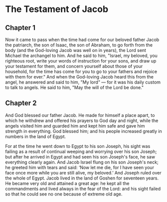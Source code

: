 # The Testament of Jacob

## Chapter 1

Now it came to pass when the time had come for our beloved father Jacob the patriarch, the son of Isaac, the son of Abraham, to go forth from the body (and the God-loving Jacob was well on in years), the Lord sent Michael the archangel to him. And he said to him, "Israel, my beloved, you righteous root, write your words of instruction for your sons, and draw up your testament for them, and concern yourself about those of your household, for the time has come for you to go to your fathers and rejoice with them for ever." And when the God-loving Jacob heard this from the angel, he answered and said to him, "My lord" — for it was his daily custom to talk to angels. He said to him, "May the will of the Lord be done."

## Chapter 2

And God blessed our father Jacob. He made for himself a place apart, to which he withdrew and offered his prayers to God day and night, while the angels visited him and guarded him and kept him safe and gave him strength in everything. God blessed him; and his people increased greatly in numbers in the land of Egypt.

For at the time he went down to Egypt to his son Joseph, his sight was failing as a result of continual weeping and worrying over his son Joseph; but after he arrived in Egypt and had seen his son Joseph's face, he saw everything clearly again. And Jacob Israel flung on his son Joseph's neck; he greeted him with tears and said: ‘Now let me die, for I have seen your face once more while you are still alive, my beloved.’ And Joseph ruled over the whole of Egypt. Jacob lived in the land of Goshen for seventeen years. He became very old and attained a great age: he kept all the commandments and lived always in the fear of the Lord: and his sight failed so that he could see no one because of extreme old age.

